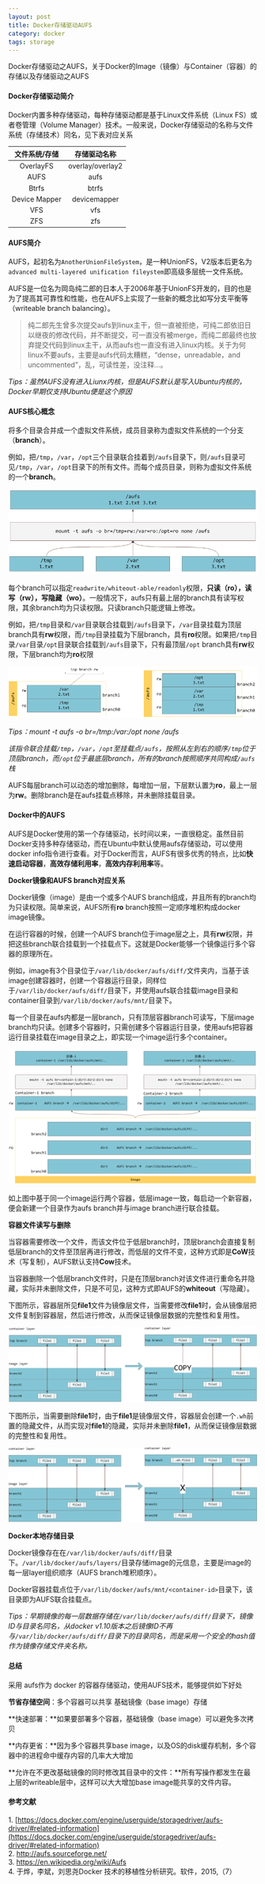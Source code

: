 ```yaml
---
layout: post
title: Docker存储驱动AUFS
category: docker
tags: storage
---
```



Docker存储驱动之AUFS，关于Docker的Image（镜像）与Container（容器）的存储以及存储驱动之AUFS  

#### Docker存储驱动简介

Docker内置多种存储驱动，每种存储驱动都是基于Linux文件系统（Linux FS）或者卷管理（Volume Manager）技术。一般来说，Docker存储驱动的名称与文件系统（存储技术）同名，见下表对应关系

|    文件系统/存储    |      存储驱动名称      |
| :-----------: | :--------------: |
|   OverlayFS   | overlay/overlay2 |
|     AUFS      |       aufs       |
|     Btrfs     |      btrfs       |
| Device Mapper |   devicemapper   |
|      VFS      |       vfs        |
|      ZFS      |       zfs        |

  

#### AUFS简介

AUFS，起初名为`AnotherUnionFileSystem`，是一种UnionFS，V2版本后更名为`advanced multi-layered unification fileystem`即高级多层统一文件系统。

AUFS是一位名为岡岛纯二郎的日本人于2006年基于UnionFS开发的，目的也是为了提高其可靠性和性能，也在AUFS上实现了一些新的概念比如写分支平衡等（writeable branch balancing）。

> 纯二郎先生曾多次提交aufs到linux主干，但一直被拒绝，可纯二郎依旧日以继夜的修改代码，并不断提交，可一直没有被merge，而纯二郎最终也放弃提交代码到linux主干，从而aufs也一直没有进入linux内核。关于为何linux不要aufs，主要是aufs代码太糟糕，“dense，unreadable，and uncommented”，乱，可读性差，没注释...。

*Tips：虽然AUFS没有进入Liunx内核，但是AUFS默认是写入Ubuntu内核的，Docker早期仅支持Ubuntu便是这个原因*  

#### AUFS核心概念

将多个目录合并成一个虚拟文件系统，成员目录称为虚拟文件系统的一个分支（**branch**）。

例如，把`/tmp`，`/var`，`/opt`三个目录联合挂着到`/aufs`目录下，则`/aufs`目录可见`/tmp`，`/var`，`/opt`目录下的所有文件。而每个成员目录，则称为虚拟文件系统的一个**branch**。

![img](https://raw.githubusercontent.com/RobinLe/RobinLe.github.io/master/_posts/images/2017031301.png)

每个branch可以指定`readwrite/whiteout-able/readonly`权限，**只读（ro），读写（rw），写隐藏（wo）**。一般情况下，aufs只有最上层的branch具有读写权限，其余branch均为只读权限。只读branch只能逻辑上修改。

例如，把`/tmp`目录和`/var`目录联合挂载到`/aufs`目录下，`/var`目录挂载为顶层branch具有**rw**权限，而`/tmp`目录挂载为下层branch，具有**ro**权限。如果把`/tmp`目录`/var`目录`/opt`目录联合挂载到`/aufs`目录下，只有最顶层`/opt` branch具有**rw**权限，下层branch均为**ro**权限

![img](https://raw.githubusercontent.com/RobinLe/RobinLe.github.io/master/_posts/images/2017031306.png)

*Tips：mount -t aufs -o br=/tmp:/var:/opt none /aufs*

*该指令联合挂载`/tmp`，`/var`，`/opt`至挂载点`/aufs`，按照从左到右的顺序`/tmp`位于顶层branch，而`/opt`位于最底层branch，所有的branch按照顺序共同构成`/aufs`栈*  

AUFS每层branch可以动态的增加删除，每增加一层，下层默认置为**ro**，最上一层为**rw**。删除branch是在aufs挂载点移除，并未删除挂载目录。  

#### Docker中的AUFS

AUFS是Docker使用的第一个存储驱动，长时间以来，一直很稳定。虽然目前Docker支持多种存储驱动，而在Ubuntu中默认使用aufs存储驱动，可以使用docker info指令进行查看。对于Docker而言，AUFS有很多优秀的特点，比如**快速启动容器**，**高效存储利用率**，**高效内存利用率**等。  

**Docker镜像和AUFS branch对应关系**

Docker镜像（image）是由一个或多个AUFS branch组成，并且所有的branch均为只读权限。简单来说，AUFS所有**ro** branch按照一定顺序堆积构成docker image镜像。

在运行容器的时候，创建一个AUFS branch位于image层之上，具有**rw**权限，并把这些branch联合挂载到一个挂载点下。这就是Docker能够一个镜像运行多个容器的原理所在。

例如，image有3个目录位于`/var/lib/docker/aufs/diff/`文件夹内，当基于该image创建容器时，创建一个容器运行目录，同样位于`/var/lib/docker/aufs/diff/`目录下，并使用aufs联合挂载image目录和container目录到`/var/lib/docker/aufs/mnt/`目录下。

每一个目录在aufs内都是一层branch，只有顶层容器branch可读写，下层image branch均只读。创建多个容器时，只需创建多个容器运行目录，使用aufs把容器运行目录挂载在image目录之上，即实现一个image运行多个container。

![img](https://raw.githubusercontent.com/RobinLe/RobinLe.github.io/master/_posts/images/2017031307.png)

如上图中基于同一个image运行两个容器，低层image一致，每启动一个新容器，便会新建一个目录作为aufs branch并与image branch进行联合挂载。  

**容器文件读写与删除**

当容器需要修改一个文件，而该文件位于低层branch时，顶层branch会直接复制低层branch的文件至顶层再进行修改，而低层的文件不变，这种方式即是**CoW**技术（写复制），AUFS默认支持**Cow**技术。

当容器删除一个低层branch文件时，只是在顶层branch对该文件进行重命名并隐藏，实际并未删除文件，只是不可见，这种方式即AUFS的**whiteout**（写隐藏）。

下图所示，容器层所见**file1**文件为镜像层文件，当需要修改**file1**时，会从镜像层把文件复制到容器层，然后进行修改，从而保证镜像层数据的完整性和复用性。

![img](https://raw.githubusercontent.com/RobinLe/RobinLe.github.io/master/_posts/images/2017031308.png)

下图所示，当需要删除**file1**时，由于**file1**是镜像层文件，容器层会创建一个`.wh`前置的隐藏文件，从而实现对**file1**的隐藏，实际并未删除**file1**，从而保证镜像层数据的完整性和复用性。

![img](https://raw.githubusercontent.com/RobinLe/RobinLe.github.io/master/_posts/images/2017031309.png)  

**Docker本地存储目录**

Docker镜像存在在`/var/lib/docker/aufs/diff/`目录下。`/var/lib/docker/aufs/layers/`目录存储image的元信息，主要是image的每一层layer组织顺序（AUFS branch堆积顺序）。

Docker容器挂载点位于`/var/lib/docker/aufs/mnt/<container-id>`目录下，该目录即为AUFS联合挂载点。

*Tips：早期镜像的每一层数据存储在`/var/lib/docker/aufs/diff/`目录下，镜像ID与目录名同名，从docker v1.10版本之后镜像ID不再与`/var/lib/docker/aufs/diff/`目录下的目录同名，而是采用一个安全的hash值作为镜像存储文件夹名称。*  

#### 总结

采用 aufs作为 docker 的容器存储驱动，使用AUFS技术，能够提供如下好处

**节省存储空间**：多个容器可以共享 基础镜像（base image）存储

**快速部署：**如果要部署多个容器，基础镜像（base image）可以避免多次拷贝

**内存更省：**因为多个容器共享base image，以及OS的disk缓存机制，多个容器中的进程命中缓存内容的几率大大增加

**允许在不更改基础镜像的同时修改其目录中的文件：**所有写操作都发生在最上层的writeable层中，这样可以大大增加base image能共享的文件内容。  

#### 参考文献

1. [https://docs.docker.com/engine/userguide/storagedriver/aufs-driver/#related-information](https://docs.docker.com/engine/userguide/storagedriver/aufs-driver/#related-information)  
2. http://aufs.sourceforge.net/  
3. [https://en.wikipedia.org/wiki/Aufs ](https://en.wikipedia.org/wiki/Aufs)  
4. 于烨，李斌，刘思尧Docker 技术的移植性分析研究。软件，2015,（7）


